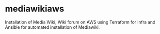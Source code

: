 # mediawikiaws
Installation of Media Wiki, Wiki forum on AWS using Terraform for Infra and Ansible for automated installation of Mediawiki.
